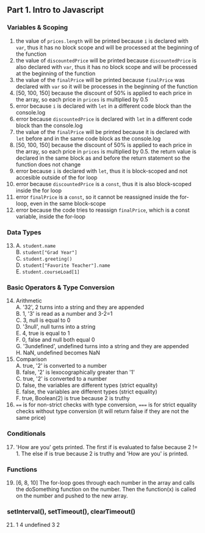 ## Part 1. Intro to Javascript ##
### Variables & Scoping ###
1. the value of `prices.length` will be printed because `i` is declared with `var`, thus it has no block scope and will be processed at the beginning of the function
2. the value of `discountedPrice` will be printed because `discountedPrice` is also  declared with `var`, thus it has no block scope and will be processed at the beginning of the function
3. the value of the `finalPrice` will be printed because `finalPrice` was declared with `var` so it will be processes in the beginning of the function
4. [50, 100, 150] because the discount of 50% is applied to each price in the array, so each price in `prices` is multiplied by 0.5
5. error because `i` is declared with `let` in a different code block than the console.log
6. error because `discountedPrice` is declared with `let` in a different code block than the console.log
7. the value of the `finalPrice` will be printed because it is declared with `let` before and in the same code block as the console.log
8. [50, 100, 150] because the discount of 50% is applied to each price in the array, so each price in `prices` is multiplied by 0.5. the return value is declared in the same block as and before the return statement so the function does not change
9. error because `i` is declared with `let`, thus it is block-scoped and not accesible outside of the for loop
10. error because `discountedPrice` is a `const`, thus it is also block-scoped inside the for loop
11. error `finalPrice` is a `const`, so it cannot be reassigned inside the for-loop, even in the same block-scope
12. error because the code tries to reassign `finalPrice`, which is a const variable, inside the for-loop
### Data Types ###
13. 
    A. `student.name`  
    B. `student["Grad Year"]`  
    C. `student.greeting()`  
    D. `student["Favorite Teacher"].name`  
    E. `student.courseLoad[1]`  
### Basic Operators & Type Conversion ###
14. Arithmetic  
    A. '32', 2 turns into a string and they are appended  
    B. 1, '3' is read as a number and 3-2=1  
    C. 3, null is equal to 0  
    D. '3null', null turns into a string  
    E. 4, true is equal to 1  
    F. 0, false and null both equal 0  
    G. '3undefined', undefined turns into a string and they are appended  
    H. NaN, undefined becomes NaN  
15. Comparison  
    A. true, '2' is converted to a number  
    B. false, '2' is lexocographically greater than '1'  
    C. true, '2' is converted to a number  
    D. false, the variables are different types (strict equality)  
    E. false, the variables are different types (strict equality)   
    F. true, Boolean(2) is true because 2 is truthy
16. `==` is for non-strict checks with type conversion, `===` is for strict equality checks without type conversion (it will return false if they are not the same price)
### Conditionals ###
17.  'How are you' gets printed. The first if is evaluated to false because 2 != 1. The else if is true because 2 is truthy and 'How are you' is printed.
### Functions ###
19. [6, 8, 10] The for-loop goes through each number in the array and calls the doSomething function on the number. Then the function(x) is called on the number and pushed to the new array.
### setInterval(), setTimeout(), clearTimeout() ###
21. 1 4 undefined 3 2